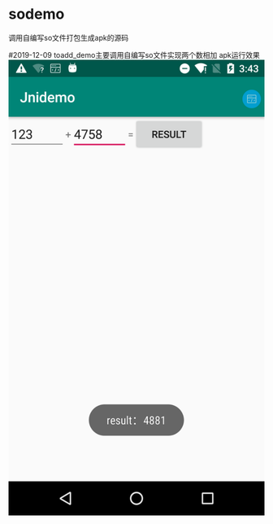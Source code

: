 # sodemo
调用自编写so文件打包生成apk的源码

#2019-12-09
toadd_demo主要调用自编写so文件实现两个数相加
apk运行效果
![toadd_demo.png](./toadd_demo.png)


